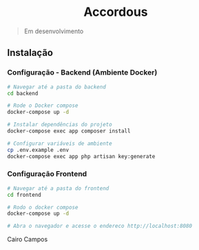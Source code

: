 <h1 align="center">Accordous</h1>

> Em desenvolvimento

## Instalação
### Configuração - Backend (Ambiente Docker)

``` bash
# Navegar até a pasta do backend
cd backend

# Rode o Docker compose
docker-compose up -d

# Instalar dependências do projeto
docker-compose exec app composer install

# Configurar variáveis de ambiente
cp .env.example .env
docker-compose exec app php artisan key:generate
```


### Configuração Frontend

``` bash
# Navegar até a pasta do frontend
cd frontend

# Rodo o docker compose
docker-compose up -d

# Abra o navegador e acesse o endereco http://localhost:8080
```

Cairo Campos